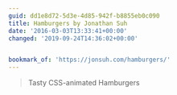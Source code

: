 ```yaml
---
guid: dd1e8d72-5d3e-4d85-942f-b8855eb0c090
title: Hamburgers by Jonathan Suh
date: '2016-03-03T13:33:41+00:00'
changed: '2019-09-24T14:36:02+00:00'


bookmark_of: 'https://jonsuh.com/hamburgers/'
---
```



<blockquote>Tasty CSS-animated Hamburgers</blockquote>
